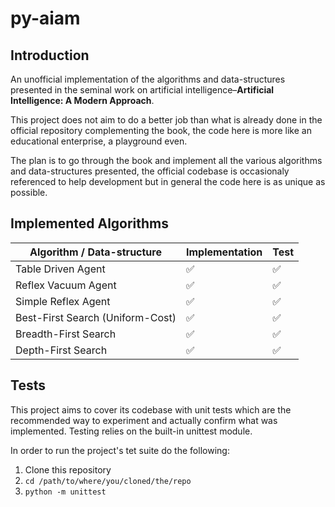 # py-aiam

## Introduction

An unofficial implementation of the algorithms and data-structures presented in the seminal work on 
artificial intelligence–**Artificial Intelligence: A Modern Approach**.

This project does not aim to do a better job than what is already done in the official repository
complementing the book, the code here is more like an educational enterprise, a playground even.

The plan is to go through the book and implement all the various algorithms and data-structures presented,
the official codebase is occasionaly referenced to help development 
but in general the code here is as unique as possible.

## Implemented Algorithms

| Algorithm / Data-structure          | Implementation | Test                |
| ----------------------------------- | -------------- | ------------------- |
| Table Driven Agent                  | ✅             | ✅                 |
| Reflex Vacuum Agent                 | ✅             | ✅                 |
| Simple Reflex Agent                 | ✅             | ✅                 |
| Best-First Search (Uniform-Cost)    | ✅             | ✅                 |
| Breadth-First Search                | ✅             | ✅                 |
| Depth-First Search                  | ✅             | ✅                 |

## Tests
This project aims to cover its codebase with unit tests which are the recommended way to experiment and 
actually confirm what was implemented. Testing relies on the built-in unittest module.

In order to run the project's tet suite do the following:

1. Clone this repository
2. `cd /path/to/where/you/cloned/the/repo`
3. `python -m unittest`